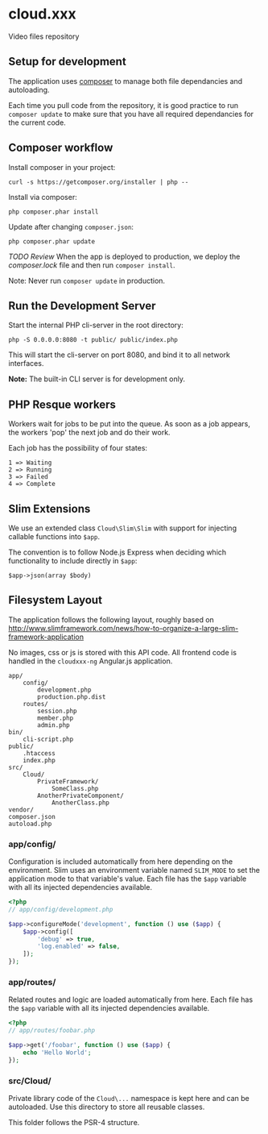 cloud.xxx
=========

Video files repository

Setup for development
---------------------

The application uses [composer](https://getcomposer.org) to manage both
file dependancies and autoloading.

Each time you pull code from the repository, it is good practice to run
`composer update` to make sure that you have all required dependancies
for the current code.

Composer workflow
-----------------

Install composer in your project:

    curl -s https://getcomposer.org/installer | php --

Install via composer:

    php composer.phar install

Update after changing `composer.json`:

    php composer.phar update

*TODO Review*
When the app is deployed to production, we deploy
the *composer.lock* file and then run `composer install`.

Note: Never run `composer update` in production.

Run the Development Server
--------------------------

Start the internal PHP cli-server in the root directory:

    php -S 0.0.0.0:8080 -t public/ public/index.php

This will start the cli-server on port 8080, and bind it to all network interfaces.

**Note:** The built-in CLI server is for development only.

PHP Resque workers
------------------

Workers wait for jobs to be put into the queue. As soon as a job
appears, the workers 'pop' the next job and do their work.

Each job has the possibility of four states:

    1 => Waiting
    2 => Running
    3 => Failed
    4 => Complete

Slim Extensions
---------------

We use an extended class `Cloud\Slim\Slim` with support for injecting
callable functions into `$app`.

The convention is to follow Node.js Express when deciding which
functionality to include directly in `$app`:

    $app->json(array $body)

Filesystem Layout
-----------------

The application follows the following layout, roughly based on
http://www.slimframework.com/news/how-to-organize-a-large-slim-framework-application

No images, css or js is stored with this API code. All frontend code is
handled in the `cloudxxx-ng` Angular.js application.

    app/
        config/
            development.php
            production.php.dist
        routes/
            session.php
            member.php
            admin.php
    bin/
        cli-script.php
    public/
        .htaccess
        index.php
    src/
        Cloud/
            PrivateFramework/
                SomeClass.php
            AnotherPrivateComponent/
                AnotherClass.php
    vendor/
    composer.json
    autoload.php

### app/config/

Configuration is included automatically from here depending on the
environment. Slim uses an environment variable named `SLIM_MODE` to set
the application mode to that variable's value. Each file has the `$app`
variable with all its injected dependencies available.

```php
<?php
// app/config/development.php

$app->configureMode('development', function () use ($app) {
    $app->config([
        'debug' => true,
        'log.enabled' => false,
    ]);
});
```

### app/routes/

Related routes and logic are loaded automatically from here. Each file
has the `$app` variable with all its injected dependencies available.

```php
<?php
// app/routes/foobar.php

$app->get('/foobar', function () use ($app) {
    echo 'Hello World';
});
```

### src/Cloud/

Private library code of the `Cloud\...` namespace is kept here and
can be autoloaded. Use this directory to store all reusable classes.

This folder follows the PSR-4 structure.
